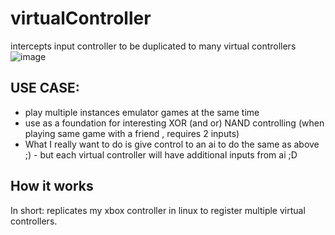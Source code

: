 # virtualController
intercepts input controller to be duplicated to many virtual controllers<br>
![image](https://github.com/LeannAlexandra/virtualController/assets/81232303/d8e517da-30b2-4ba8-8981-5fe6c9ac148e)


<h2>USE CASE:</h2>
<ul>
<li>play multiple instances emulator games at the same time </li>
<li>use as a foundation for interesting XOR (and or) NAND controlling (when playing same game with a friend , requires 2 inputs) </li>
<li>What I really want to do is give control to an ai to do the same as above ;) - but each virtual controller will have additional inputs from ai ;D </li>
</ul>

<h2>How it works</h2>
In short: replicates my xbox controller in linux to register multiple virtual controllers.
